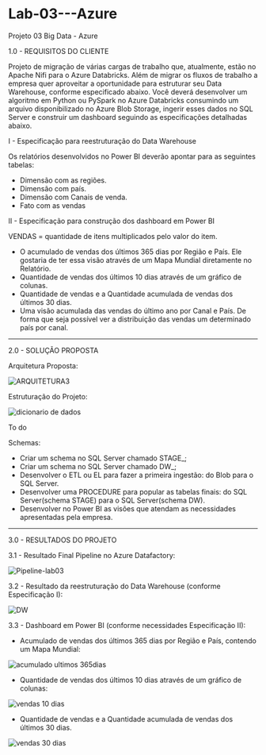 # Lab-03---Azure
Projeto 03 Big Data - Azure

1.0 - REQUISITOS DO CLIENTE

Projeto de migração de várias cargas de trabalho que, atualmente, estão no Apache Nifi para o Azure Databricks. Além de migrar os fluxos de trabalho a empresa quer aproveitar a oportunidade para estruturar seu Data Warehouse, conforme especificado abaixo. Você deverá desenvolver um algoritmo em Python ou PySpark no Azure Databricks consumindo um arquivo disponibilizado no Azure Blob Storage, ingerir esses dados no SQL Server e construir um dashboard seguindo as especificações detalhadas abaixo.


I - Especificação para reestruturação do Data Warehouse

Os relatórios desenvolvidos no Power BI deverão apontar para as seguintes tabelas: 
- Dimensão com as regiões.
- Dimensão com país.
- Dimensão com Canais de venda.
- Fato com as vendas

II - Especificação para construção dos dashboard em Power BI

VENDAS = quantidade de itens multiplicados pelo valor do item.
- O acumulado de vendas dos últimos 365 dias por Região e País. Ele gostaria de ter essa visão através de um Mapa Mundial diretamente no Relatório.
- Quantidade de vendas dos últimos 10 dias através de um gráfico de colunas.
- Quantidade de vendas e a Quantidade acumulada de vendas dos últimos 30 dias.
- Uma visão acumulada das vendas do último ano por Canal e País. De forma que seja possível ver a distribuição das vendas um determinado país por canal.

--------------------------------------------------------------------------------------------------------------------------------------------------------------

2.0 - SOLUÇÃO PROPOSTA

Arquitetura Proposta:

![ARQUITETURA3](https://user-images.githubusercontent.com/57818977/220207255-9b8d4946-97ad-4327-b022-aae433e78526.png)

Estruturação do Projeto:

![dicionario de dados](https://user-images.githubusercontent.com/57818977/220207458-341ef80e-5e5a-4d69-bad4-0e04b1f5ad36.png)

To do

Schemas:
- Criar um schema no SQL Server chamado STAGE_<SEU NOME>;
- Criar um schema no SQL Server chamado DW_<SEU NOME>;
- Desenvolver o ETL ou EL para fazer a primeira ingestão: do Blob para o SQL Server.
- Desenvolver uma PROCEDURE para popular as tabelas finais: do SQL Server(schema STAGE) para o SQL Server(schema DW).
- Desenvolver no Power BI as visões que atendam as necessidades apresentadas pela empresa.


 -------------------------------------------------------------------------------------------------------------------------------------------------------------
  
3.0 - RESULTADOS DO PROJETO

  3.1 - Resultado Final Pipeline no Azure Datafactory:

![Pipeline-lab03](https://user-images.githubusercontent.com/57818977/220207934-9b0321f7-601e-4b10-bbd7-96a930e571d7.png)
  

  3.2 - Resultado da reestruturação do Data Warehouse (conforme Especificação I):
  
![DW](https://user-images.githubusercontent.com/57818977/220210060-b494f2a2-bbe4-426e-9b42-91deeabe9f11.png)
  
  3.3 - Dashboard em Power BI (conforme necessidades Especificação II):
  
  - Acumulado de vendas dos últimos 365 dias por Região e País, contendo um Mapa Mundial:
  
![acumulado ultimos 365dias](https://user-images.githubusercontent.com/57818977/220210780-c54a1558-fe19-4248-b298-31c9c42f3c7d.png)
  
  - Quantidade de vendas dos últimos 10 dias através de um gráfico de colunas:
 
![vendas 10 dias](https://user-images.githubusercontent.com/57818977/220211245-987b01f2-8de3-4f19-9e28-0c897852fec4.png)
  
  - Quantidade de vendas e a Quantidade acumulada de vendas dos últimos 30 dias.
  
![vendas 30 dias](https://user-images.githubusercontent.com/57818977/220210884-23e7c42b-a480-4a49-8e3b-f97caa581437.png)
  
 
 
  
  



